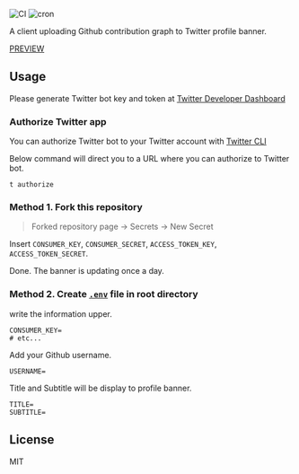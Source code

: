 ![CI](https://github.com/x86chi/twitter-github-contribution-graph/workflows/CI/badge.svg)
![cron](https://github.com/x86chi/twitter-github-contribution-graph/workflows/cron/badge.svg)

A client uploading Github contribution graph to Twitter profile banner.

[PREVIEW](https://twitter.com/x86chi)

## Usage

Please generate Twitter bot key and token at [Twitter Developer Dashboard](https://developer.twitter.com/en/apps)

### Authorize Twitter app

You can authorize Twitter bot to your Twitter account with [Twitter CLI](https://github.com/sferik/t#configuration)

Below command will direct you to a URL where you can authorize to Twitter bot.

```
t authorize
```

### Method 1. Fork this repository

> Forked repository page -> Secrets -> New Secret

Insert `CONSUMER_KEY`, `CONSUMER_SECRET`, `ACCESS_TOKEN_KEY`, `ACCESS_TOKEN_SECRET`.

Done. The banner is updating once a day.

### Method 2. Create [`.env`](https://github.com/motdotla/dotenv) file in root directory

write the information upper.

```
CONSUMER_KEY=
# etc...
```

Add your Github username.

```
USERNAME=
```

Title and Subtitle will be display to profile banner.

```
TITLE=
SUBTITLE=
```

## License

MIT
